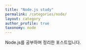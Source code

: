 ```yaml
---
title: "Node.js study"
permalink: /categories/node/
layout: category
author_profile: true
taxonomy: node
---
```


Node.js를 공부하며 정리한 포스트입니다.